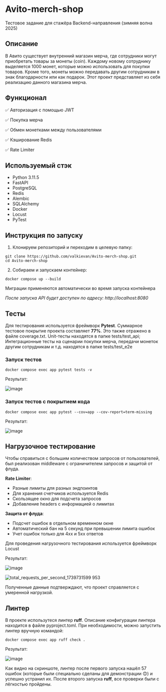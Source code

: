 # Avito-merch-shop
Тестовое задание для стажёра Backend-направления (зимняя волна 2025)

## Описание
В Авито существует внутренний магазин мерча, где сотрудники могут приобретать товары за монеты (coin). Каждому новому сотруднику выделяется 1000 монет, которые можно использовать для покупки товаров. Кроме того, монеты можно передавать другим сотрудникам в знак благодарности или как подарок. Этот проект представляет из себя реализацию данного магазина мерча.

## Функционал
✅ Авторизация с помощью JWT

✅ Покупка мерча

✅ Обмен монетками между пользователями

✅ Кэширование Redis

✅ Rate Limiter

## Используемый стэк
- Python 3.11.5
- FastAPI
- PostgreSQL
- Redis
- Alembic
- SQLAlchemy
- Docker
- Locust
- PyTest

## Инструкция по запуску
1. Клонируем репозиторий и переходим в целевую папку:

```
git clone https://github.com/valkievan/Avito-merch-shop.git
cd Avito-merch-shop
```

2. Собираем и запускаем контейнер:

```
docker compose up --build
```
Миграции применяются автоматически во время запуска контейнера

*После запуска API будет доступен по адресу: http://localhost:8080*
## Тесты
Для тестирования используется фреймворк **Pytest**. Суммарное тестовое покрытие проекта составляет **77%**. Это также отражено в файле coverage.txt.
Unit-тесты находятся в папке tests/test_api;
Интеграционные тесты на сценарии покупки мерча, передачи монеток другим сотрудникам и т.д. находятся в папке tests/test_e2e
### Запуск тестов
```
docker compose exec app pytest tests -v
```
Результат:

![image](https://github.com/user-attachments/assets/e2302e4e-db81-4438-8301-2e87970e3a1c)
### Запуск тестов с покрытием кода
```
docker compose exec app pytest --cov=app --cov-report=term-missing 
```
Результат:

![image](https://github.com/user-attachments/assets/14ea2b85-8e89-41e8-aa34-d90075ae8323)

## Нагрузочное тестирование

Чтобы справиться с большим количеством запросов от пользователей, был реализован middleware с ограничителем запросов и защитой от флуда.

**Rate Limiter**:
- Разные лимиты для разных эндпоинтов
- Для хранения счетчиков используется Redis
- Скользящее окно для подсчета запросов
- Добавление headers с информацией о лимитах

**Защита от флуда**:
- Подсчет ошибок в отдельном временном окне
- Автоматический бан на 5 секунд при превышении лимита ошибок
- Учет ошибок только для 4xx и 5xx ответов

Для проведения нагрузочного тестирования используется фреймворк Locust

Результат:

![image](https://github.com/user-attachments/assets/6a6557b9-4d10-482f-9348-72845012aa7a)

![total_requests_per_second_1739731599 953](https://github.com/user-attachments/assets/387621c1-facf-4890-87b3-83bfa65c152f)

Полученные данные подтверждают, что проект справляется с умеренной нагрузкой. 

## Линтер
В проекте использутеся линтер **ruff**. Описание конфигурации линтера находится в файле pyproject.toml. При необходимости, можно запустить линтер вручную командой:
```
docker compose exec app ruff check .
```
Результат:

![image](https://github.com/user-attachments/assets/92559577-6c16-4343-953a-18d1384d6064)

Как видно на скриншоте, линтер после первого запуска нашёл 57 ошибок (которые были специально сделаны для демонстрации :blush:) и успешно устранил их. После второго запуска **ruff**, все проверки были с лёгкостью пройдены.
